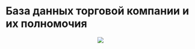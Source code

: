 # База данных торговой компании и их полномочия

<!--- IOU --->
<p align="center">
<img src="https://gitlab.com/agaltsev.stas/database/images/database.png" align="center"/></p>

